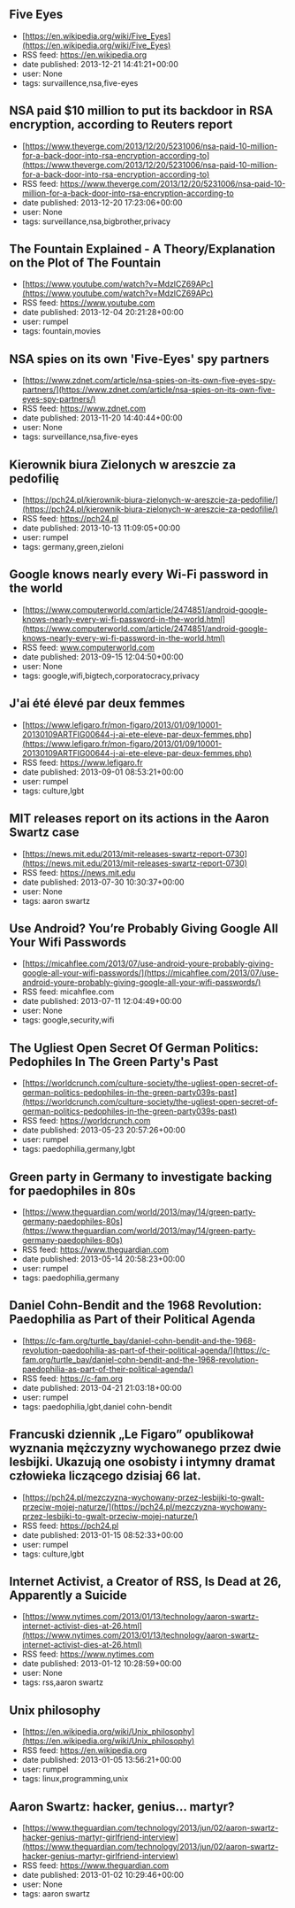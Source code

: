 ## Five Eyes
 - [https://en.wikipedia.org/wiki/Five_Eyes](https://en.wikipedia.org/wiki/Five_Eyes)
 - RSS feed: https://en.wikipedia.org
 - date published: 2013-12-21 14:41:21+00:00
 - user: None
 - tags: survaillence,nsa,five-eyes


## NSA paid $10 million to put its backdoor in RSA encryption, according to Reuters report
 - [https://www.theverge.com/2013/12/20/5231006/nsa-paid-10-million-for-a-back-door-into-rsa-encryption-according-to](https://www.theverge.com/2013/12/20/5231006/nsa-paid-10-million-for-a-back-door-into-rsa-encryption-according-to)
 - RSS feed: https://www.theverge.com/2013/12/20/5231006/nsa-paid-10-million-for-a-back-door-into-rsa-encryption-according-to
 - date published: 2013-12-20 17:23:06+00:00
 - user: None
 - tags: surveillance,nsa,bigbrother,privacy


## The Fountain Explained - A Theory/Explanation on the Plot of The Fountain
 - [https://www.youtube.com/watch?v=MdzlCZ69APc](https://www.youtube.com/watch?v=MdzlCZ69APc)
 - RSS feed: https://www.youtube.com
 - date published: 2013-12-04 20:21:28+00:00
 - user: rumpel
 - tags: fountain,movies


## NSA spies on its own 'Five-Eyes' spy partners
 - [https://www.zdnet.com/article/nsa-spies-on-its-own-five-eyes-spy-partners/](https://www.zdnet.com/article/nsa-spies-on-its-own-five-eyes-spy-partners/)
 - RSS feed: https://www.zdnet.com
 - date published: 2013-11-20 14:40:44+00:00
 - user: None
 - tags: surveillance,nsa,five-eyes


## Kierownik biura Zielonych w areszcie za pedofilię
 - [https://pch24.pl/kierownik-biura-zielonych-w-areszcie-za-pedofilie/](https://pch24.pl/kierownik-biura-zielonych-w-areszcie-za-pedofilie/)
 - RSS feed: https://pch24.pl
 - date published: 2013-10-13 11:09:05+00:00
 - user: rumpel
 - tags: germany,green,zieloni


## Google knows nearly every Wi-Fi password in the world
 - [https://www.computerworld.com/article/2474851/android-google-knows-nearly-every-wi-fi-password-in-the-world.html](https://www.computerworld.com/article/2474851/android-google-knows-nearly-every-wi-fi-password-in-the-world.html)
 - RSS feed: www.computerworld.com
 - date published: 2013-09-15 12:04:50+00:00
 - user: None
 - tags: google,wifi,bigtech,corporatocracy,privacy


## J'ai été élevé par deux femmes
 - [https://www.lefigaro.fr/mon-figaro/2013/01/09/10001-20130109ARTFIG00644-j-ai-ete-eleve-par-deux-femmes.php](https://www.lefigaro.fr/mon-figaro/2013/01/09/10001-20130109ARTFIG00644-j-ai-ete-eleve-par-deux-femmes.php)
 - RSS feed: https://www.lefigaro.fr
 - date published: 2013-09-01 08:53:21+00:00
 - user: rumpel
 - tags: culture,lgbt


## MIT releases report on its actions in the Aaron Swartz case
 - [https://news.mit.edu/2013/mit-releases-swartz-report-0730](https://news.mit.edu/2013/mit-releases-swartz-report-0730)
 - RSS feed: https://news.mit.edu
 - date published: 2013-07-30 10:30:37+00:00
 - user: None
 - tags: aaron swartz


## Use Android? You’re Probably Giving Google All Your Wifi Passwords
 - [https://micahflee.com/2013/07/use-android-youre-probably-giving-google-all-your-wifi-passwords/](https://micahflee.com/2013/07/use-android-youre-probably-giving-google-all-your-wifi-passwords/)
 - RSS feed: micahflee.com
 - date published: 2013-07-11 12:04:49+00:00
 - user: None
 - tags: google,security,wifi


## The Ugliest Open Secret Of German Politics: Pedophiles In The Green Party's Past
 - [https://worldcrunch.com/culture-society/the-ugliest-open-secret-of-german-politics-pedophiles-in-the-green-party039s-past](https://worldcrunch.com/culture-society/the-ugliest-open-secret-of-german-politics-pedophiles-in-the-green-party039s-past)
 - RSS feed: https://worldcrunch.com
 - date published: 2013-05-23 20:57:26+00:00
 - user: rumpel
 - tags: paedophilia,germany,lgbt


## Green party in Germany to investigate backing for paedophiles in 80s
 - [https://www.theguardian.com/world/2013/may/14/green-party-germany-paedophiles-80s](https://www.theguardian.com/world/2013/may/14/green-party-germany-paedophiles-80s)
 - RSS feed: https://www.theguardian.com
 - date published: 2013-05-14 20:58:23+00:00
 - user: rumpel
 - tags: paedophilia,germany


## Daniel Cohn-Bendit and the 1968 Revolution: Paedophilia as Part of their Political Agenda
 - [https://c-fam.org/turtle_bay/daniel-cohn-bendit-and-the-1968-revolution-paedophilia-as-part-of-their-political-agenda/](https://c-fam.org/turtle_bay/daniel-cohn-bendit-and-the-1968-revolution-paedophilia-as-part-of-their-political-agenda/)
 - RSS feed: https://c-fam.org
 - date published: 2013-04-21 21:03:18+00:00
 - user: rumpel
 - tags: paedophilia,lgbt,daniel cohn-bendit


## Francuski dziennik „Le Figaro” opublikował wyznania mężczyzny wychowanego przez dwie lesbijki. Ukazują one osobisty i intymny dramat człowieka liczącego dzisiaj 66 lat.
 - [https://pch24.pl/mezczyzna-wychowany-przez-lesbijki-to-gwalt-przeciw-mojej-naturze/](https://pch24.pl/mezczyzna-wychowany-przez-lesbijki-to-gwalt-przeciw-mojej-naturze/)
 - RSS feed: https://pch24.pl
 - date published: 2013-01-15 08:52:33+00:00
 - user: rumpel
 - tags: culture,lgbt


## Internet Activist, a Creator of RSS, Is Dead at 26, Apparently a Suicide
 - [https://www.nytimes.com/2013/01/13/technology/aaron-swartz-internet-activist-dies-at-26.html](https://www.nytimes.com/2013/01/13/technology/aaron-swartz-internet-activist-dies-at-26.html)
 - RSS feed: https://www.nytimes.com
 - date published: 2013-01-12 10:28:59+00:00
 - user: None
 - tags: rss,aaron swartz


## Unix philosophy
 - [https://en.wikipedia.org/wiki/Unix_philosophy](https://en.wikipedia.org/wiki/Unix_philosophy)
 - RSS feed: https://en.wikipedia.org
 - date published: 2013-01-05 13:56:21+00:00
 - user: rumpel
 - tags: linux,programming,unix


## Aaron Swartz: hacker, genius… martyr?
 - [https://www.theguardian.com/technology/2013/jun/02/aaron-swartz-hacker-genius-martyr-girlfriend-interview](https://www.theguardian.com/technology/2013/jun/02/aaron-swartz-hacker-genius-martyr-girlfriend-interview)
 - RSS feed: https://www.theguardian.com
 - date published: 2013-01-02 10:29:46+00:00
 - user: None
 - tags: aaron swartz


